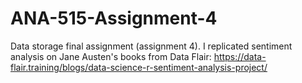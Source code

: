 # ANA-515-Assignment-4
Data storage final assignment (assignment 4).
I replicated sentiment analysis on Jane Austen's books from Data Flair: https://data-flair.training/blogs/data-science-r-sentiment-analysis-project/
